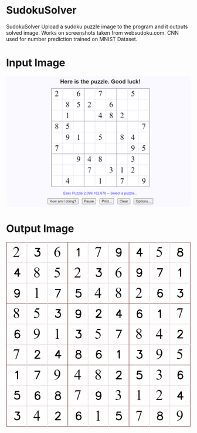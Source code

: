 # SudokuSolver
SudokuSolver Upload a sudoku puzzle image to the program and it outputs solved image. 
Works on screenshots taken from websudoku.com. 
CNN used for number prediction trained on MNIST Dataset.

# Input Image
![alt text](https://github.com/VedantDesai11/SudokuSolver/blob/master/SudokuPuzzles/Puzzle1.png)

# Output Image
![alt text](https://github.com/VedantDesai11/SudokuSolver/blob/master/SudokuPuzzles/Puzzle1Solution.png)
